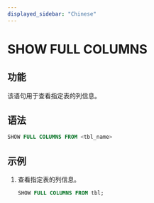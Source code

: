 ```yaml
---
displayed_sidebar: "Chinese"
---
```


# SHOW FULL COLUMNS

## 功能

该语句用于查看指定表的列信息。

## 语法

```sql
SHOW FULL COLUMNS FROM <tbl_name>
```

## 示例

1. 查看指定表的列信息。

    ```sql
    SHOW FULL COLUMNS FROM tbl;
    ```
